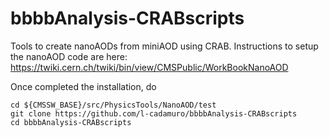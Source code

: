 # bbbbAnalysis-CRABscripts

Tools to create nanoAODs from miniAOD using CRAB.
Instructions to setup the nanoAOD code are here:
https://twiki.cern.ch/twiki/bin/view/CMSPublic/WorkBookNanoAOD

Once completed the installation, do
```
cd ${CMSSW_BASE}/src/PhysicsTools/NanoAOD/test
git clone https://github.com/l-cadamuro/bbbbAnalysis-CRABscripts
cd bbbbAnalysis-CRABscripts
```
